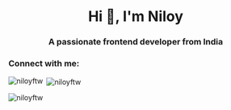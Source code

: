 <h1 align="center">Hi 👋, I'm Niloy</h1>
<h3 align="center">A passionate frontend developer from India</h3>

<h3 align="left">Connect with me:</h3>
<p align="left">
</p>

<p><img align="left" src="https://github-readme-stats.vercel.app/api/top-langs?username=niloyftw&show_icons=true&locale=en&layout=compact" alt="niloyftw" /></p>

<p>&nbsp;<img align="center" src="https://github-readme-stats.vercel.app/api?username=niloyftw&show_icons=true&locale=en" alt="niloyftw" /></p>

<p><img align="center" src="https://github-readme-streak-stats.herokuapp.com/?user=niloyftw&" alt="niloyftw" /></p>
